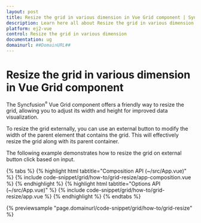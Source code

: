 ```yaml
---
layout: post
title: Resize the grid in various dimension in Vue Grid component | Syncfusion
description: Learn here all about Resize the grid in various dimension in Syncfusion Vue Grid component of Syncfusion Essential JS 2 and more.
platform: ej2-vue
control: Resize the grid in various dimension 
documentation: ug
domainurl: ##DomainURL##
---
```


# Resize the grid in various dimension in Vue Grid component

The Syncfusion<sup style="font-size:70%">&reg;</sup> Vue Grid component offers a friendly way to resize the grid, allowing you to adjust its width and height for improved data visualization.

To resize the grid externally, you can use an external button to modify the width of the parent element that contains the grid. This will effectively resize the grid along with its parent container.

The following example demonstrates how to resize the grid on external button click based on input. 

{% tabs %}
{% highlight html tabtitle="Composition API (~/src/App.vue)" %}
{% include code-snippet/grid/how-to/grid-resize/app-composition.vue %}
{% endhighlight %}
{% highlight html tabtitle="Options API (~/src/App.vue)" %}
{% include code-snippet/grid/how-to/grid-resize/app.vue %}
{% endhighlight %}
{% endtabs %}
        
{% previewsample "page.domainurl/code-snippet/grid/how-to/grid-resize" %}